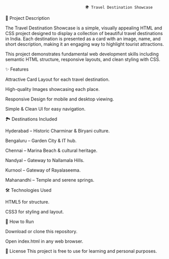                                        🌍 Travel Destination Showcase
📌 Project Description

The Travel Destination Showcase is a simple, visually appealing HTML and CSS project designed to display a collection of beautiful travel destinations in India. Each destination is presented as a card with an image, name, and short description, making it an engaging way to highlight tourist attractions.

This project demonstrates fundamental web development skills including semantic HTML structure, responsive layouts, and clean styling with CSS.

✨ Features

Attractive Card Layout for each travel destination.

High-quality Images showcasing each place.

Responsive Design for mobile and desktop viewing.

Simple & Clean UI for easy navigation.

🏞 Destinations Included

Hyderabad – Historic Charminar & Biryani culture.

Bengaluru – Garden City & IT hub.

Chennai – Marina Beach & cultural heritage.

Nandyal – Gateway to Nallamala Hills.

Kurnool – Gateway of Rayalaseema.

Mahanandhi – Temple and serene springs.

🛠 Technologies Used

HTML5 for structure.

CSS3 for styling and layout.

📂 How to Run

Download or clone this repository.

Open index.html in any web browser.

📜 License
This project is free to use for learning and personal purposes.
